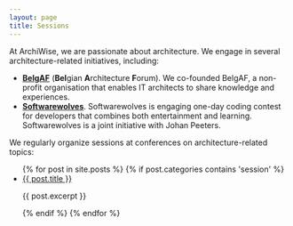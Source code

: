 ```yaml
---
layout: page
title: Sessions
---
```



At ArchiWise, we are passionate about architecture. We engage in several architecture-related initiatives, including:
- [<b>BelgAF</b>](http://www.belgaf.be) (<b>Bel</b>gian <b>A</b>rchitecture <b>F</b>orum). We co-founded BelgAF, a non-profit organisation that enables IT architects to share knowledge and experiences.
- [<b>Softwarewolves</b>](http://www.softwarewolves.net). Softwarewolves is engaging one-day coding contest for developers that combines both entertainment and learning. Softwarewolves is a joint initiative with Johan Peeters.

We regularly organize sessions at conferences on architecture-related topics:

<ul>
	{% for post in site.posts %}
  		{% if post.categories contains 'session' %} 
    		<li>
      			<a href="{{ post.url }}">{{ post.title }}</a>      
      			<p>{{ post.excerpt }}</p>
		    </li>
		{% endif %}
  	{% endfor %}
</ul>
